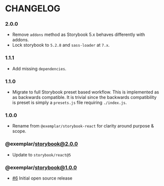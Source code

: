 # CHANGELOG

### 2.0.0

- Remove `addons` method as Storybook 5.x behaves differently with addons.
- Lock storybook to `5.2.8` and `sass-loader` at `7.x`.

### 1.1.1

- Add missing `dependencies`.

### 1.1.0

- Migrate to full Storybook preset based workflow. This is implemented
  as as backwards compatible. It is trivial since the backwards
  compatibility is preset is simply a `presets.js` 
  file requiring `./index.js`. 

### 1.0.0

- Rename from `@exemplar/storybook-react` for clarity around purpose & scope.

### @exemplar/storybook@2.0.0

- Update to `storybook/react@5`

### @exemplar/storybook@1.0.0

- [#6] Initial open source release

[#6]: https://github.com/godaddy/exemplar/pull/6
